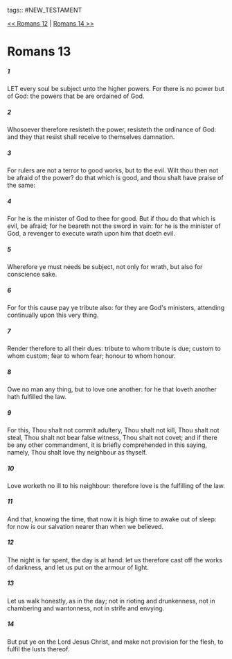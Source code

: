 tags:: #NEW_TESTAMENT

[<< Romans 12](NEW_TESTAMENT/06_Romans/Romans_12.md) | [Romans 14 >>](NEW_TESTAMENT/06_Romans/Romans_14.md)

# Romans 13

##### 1

LET every soul be subject unto the higher powers. For there is no power but of God: the powers that be are ordained of God.

##### 2

Whosoever therefore resisteth the power, resisteth the ordinance of God: and they that resist shall receive to themselves damnation.

##### 3

For rulers are not a terror to good works, but to the evil. Wilt thou then not be afraid of the power? do that which is good, and thou shalt have praise of the same:

##### 4

For he is the minister of God to thee for good. But if thou do that which is evil, be afraid; for he beareth not the sword in vain: for he is the minister of God, a revenger to execute wrath upon him that doeth evil.

##### 5

Wherefore ye must needs be subject, not only for wrath, but also for conscience sake.

##### 6

For for this cause pay ye tribute also: for they are God's ministers, attending continually upon this very thing.

##### 7

Render therefore to all their dues: tribute to whom tribute is due; custom to whom custom; fear to whom fear; honour to whom honour.

##### 8

Owe no man any thing, but to love one another: for he that loveth another hath fulfilled the law.

##### 9

For this, Thou shalt not commit adultery, Thou shalt not kill, Thou shalt not steal, Thou shalt not bear false witness, Thou shalt not covet; and if there be any other commandment, it is briefly comprehended in this saying, namely, Thou shalt love thy neighbour as thyself.

##### 10

Love worketh no ill to his neighbour: therefore love is the fulfilling of the law.

##### 11

And that, knowing the time, that now it is high time to awake out of sleep: for now is our salvation nearer than when we believed.

##### 12

The night is far spent, the day is at hand: let us therefore cast off the works of darkness, and let us put on the armour of light.

##### 13

Let us walk honestly, as in the day; not in rioting and drunkenness, not in chambering and wantonness, not in strife and envying.

##### 14

But put ye on the Lord Jesus Christ, and make not provision for the flesh, to fulfil the lusts thereof.
